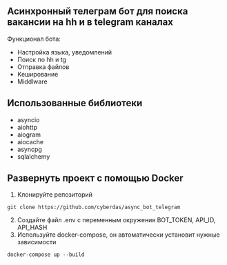 ## Асинхронный телеграм бот для поиска вакансии на hh и в telegram каналах
Функционал бота:
- Настройка языка, уведомлений
- Поиск по hh и tg
- Отправка файлов
- Кеширование
- Middlware
## Использованные библиотеки
- asyncio
- aiohttp
- aiogram
- aiocache
- asyncpg
- sqlalchemy
## Развернуть проект с помощью Docker
1) Клонируйте репозиторий 
```
git clone https://github.com/cyberdas/async_bot_telegram
```
2) Создайте файл .env с переменным окружения
BOT_TOKEN, API_ID, API_HASH
3) Используйте docker-compose, он автоматически установит нужные зависимости
```
docker-compose up --build
```